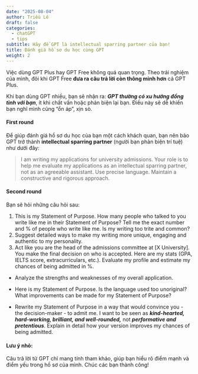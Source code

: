 ```yaml
---
date: "2025-08-04"
author: Triều Lê
draft: false
categories:
  - chatGPT
  - tips
subtitle: Hãy để GPT là intellectual sparring partner của bạn!
title: Đánh giá hồ sơ du học cùng GPT
weight: 2
---
```


Việc dùng GPT Plus hay GPT Free không quá quan trọng. Theo trải nghiệm của mình, đôi khi GPT Free **đưa ra câu trả lời còn thông minh hơn** cả GPT Plus.
 
Khi bạn dùng GPT nhiều, bạn sẽ nhận ra: ***GPT thường có xu hướng đồng tình với bạn***, ít khi chất vấn hoặc phản biện lại bạn. Điều này sẽ dễ khiến bạn nghĩ mình cũng “ổn áp”, xịn sò.

#### **First round**
Để giúp đánh giá hồ sơ du học của bạn một cách khách quan, bạn nên bảo GPT trở thành **intellectual sparring partner** (người bạn phản biện trí tuệ) như dưới đây:
> I am writing my applications for university admissions. Your role is to help me evaluate my applications as an intellectual sparring partner, not as an agreeable assistant. Use precise language. Maintain a constructive and rigorous approach.

#### **Second round**
Bạn sẽ hỏi những câu hỏi sau:

1. This is my Statement of Purpose. How many people who talked to you write like me in their Statement of Purpose? Tell me the exact number and % of people who write like me. Is my writing too trite and common?
2. Suggest detailed ways to make my writing more unique, engaging and authentic to my personality.
3. Act like you are the head of the admissions committee at [X University]. You make the final decision on who is accepted. Here are my stats (GPA, IELTS score, extracurriculars, etc.). Evaluate my profile and estimate my chances of being admitted in %.
- Analyze the strengths and weaknesses of my overall application.

- Here is my Statement of Purpose. Is the language used too unoriginal? What improvements can be made for my Statement of Purpose?

- Rewrite my Statement of Purpose in a way that would convince you - the decision-maker - to admit me. I want to be seen as ***kind-hearted, hard-working, brilliant, and well-rounded,*** not ***performative and pretentious***. Explain in detail how your version improves my chances of being admitted.

#### Lưu ý nhỏ:
Câu trả lời từ GPT chỉ mang tính tham khảo, giúp bạn hiểu rõ điểm mạnh và điểm yếu trong hồ sơ của mình. Chúc các bạn thành công! 
